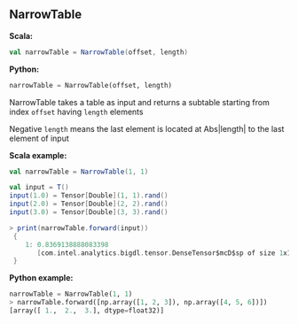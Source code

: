 ## NarrowTable ##

**Scala:**
```scala
val narrowTable = NarrowTable(offset, length)
```
**Python:**
```python
narrowTable = NarrowTable(offset, length)
```

NarrowTable takes a table as input and returns a subtable starting from index `offset` having `length` elements

Negative `length` means the last element is located at Abs|length| to the last element of input

**Scala example:**
```scala
val narrowTable = NarrowTable(1, 1)

val input = T()
input(1.0) = Tensor[Double](1, 1).rand()
input(2.0) = Tensor[Double](2, 2).rand()
input(3.0) = Tensor[Double](3, 3).rand()

> print(narrowTable.forward(input))
 {
	1: 0.8369138888083398	
	   [com.intel.analytics.bigdl.tensor.DenseTensor$mcD$sp of size 1x1]
 }

```

**Python example:**
```python
narrowTable = NarrowTable(1, 1)
> narrowTable.forward([np.array([1, 2, 3]), np.array([4, 5, 6])])
[array([ 1.,  2.,  3.], dtype=float32)]
       
```

